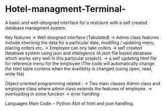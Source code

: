 # Hotel-managment-Terminal-

A basic and well-designed interface for a restraunt with a self created database managment system.

Key features
  -> Well designed interface (Tabulated)
  -> Admin class features include checking the data for a particular date, modifing / updating menu, placing orders etc.
  -> Employee can ony take orders
  -> self created database system using json and intelligence (A json file based database which works very well in this particular project).
  -> a self updating html file for reference menu for the employee (The code will automatically change the html table contens when the availiblity is changed (using open, read,    write file) 


Object oriented programming related :
  -> Two main classes Admin class and employee class where admin class extends the features of employee.
  -> overloading in some function
  -> error handling


Languages
  Main Code :- Python
  Abit of html and json handling.
